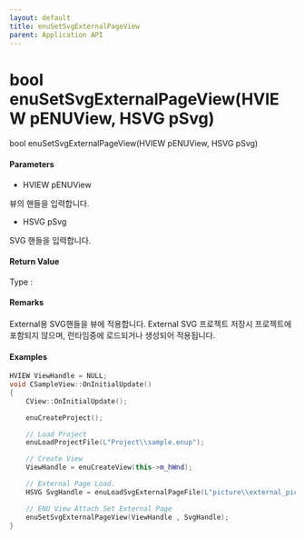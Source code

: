 ```yaml
---
layout: default
title: enuSetSvgExternalPageView
parent: Application API
---
```

# bool enuSetSvgExternalPageView\(HVIEW pENUView, HSVG pSvg\)

bool enuSetSvgExternalPageView\(HVIEW pENUView, HSVG pSvg\)

#### Parameters

* HVIEW pENUView

뷰의 핸들을 입력합니다.

* HSVG pSvg

SVG 핸들을 입력합니다.

#### Return Value

Type :

#### Remarks

External용 SVG핸들을 뷰에 적용합니다. External SVG 프로젝트 저장시 프로젝트에 포함되지 않으며, 런타임중에 로드되거나 생성되어 적용됩니다.

#### Examples

```cpp
HVIEW ViewHandle = NULL; 
void CSampleView::OnInitialUpdate() 
{ 
    CView::OnInitialUpdate(); 

    enuCreateProject(); 

    // Load Project
    enuLoadProjectFile(L"Project\\sample.enup"); 

    // Create View
    ViewHandle = enuCreateView(this->m_hWnd); 

    // External Page Load. 
    HSVG SvgHandle = enuLoadSvgExternalPageFile(L"picture\\external_pic.svg");

    // ENU View Attach Set External Page 
    enuSetSvgExternalPageView(ViewHandle , SvgHandle); 
}
```



